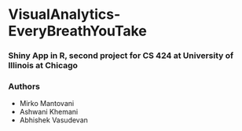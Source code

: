 # VisualAnalytics-EveryBreathYouTake
### Shiny App in R, second project for CS 424 at University of Illinois at Chicago

### Authors
* Mirko Mantovani
* Ashwani Khemani
* Abhishek Vasudevan


